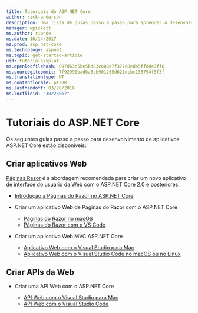 ```yaml
---
title: Tutoriais do ASP.NET Core
author: rick-anderson
description: Uma lista de guias passo a passo para aprender a desenvolver aplicativos ASP.NET Core.
manager: wpickett
ms.author: riande
ms.date: 10/14/2017
ms.prod: asp.net-core
ms.technology: aspnet
ms.topic: get-started-article
uid: tutorials/xplat
ms.openlocfilehash: 097d63d5be5bd83c688a7f377d8ed45ffdd43ff8
ms.sourcegitcommit: 7f92990bad6a6cb901265d621dcbc136794f5f3f
ms.translationtype: HT
ms.contentlocale: pt-BR
ms.lasthandoff: 03/28/2018
ms.locfileid: "30223067"
---
```

# <a name="aspnet-core-tutorials"></a>Tutoriais do ASP.NET Core

Os seguintes guias passo a passo para desenvolvimento de aplicativos ASP.NET Core estão disponíveis:

## <a name="build-web-apps"></a>Criar aplicativos Web

[Páginas Razor](xref:mvc/razor-pages/index) é a abordagem recomendada para criar um novo aplicativo de interface do usuário da Web com o ASP.NET Core 2.0 e posteriores.

* [Introdução a Páginas do Razor no ASP.NET Core](xref:mvc/razor-pages/index)
* Criar um aplicativo Web de Páginas do Razor com o ASP.NET Core

   * [Páginas do Razor no macOS](xref:tutorials/razor-pages-mac/index)
   * [Páginas do Razor com o VS Code](xref:tutorials/razor-pages-vsc/index)  

* Criar um aplicativo Web MVC ASP.NET Core

   * [Aplicativo Web com o Visual Studio para Mac](first-mvc-app-mac/index.md)
   * [Aplicativo Web com o Visual Studio Code no macOS ou no Linux](first-mvc-app-xplat/index.md)

## <a name="build-web-apis"></a>Criar APIs da Web
* Criar uma API Web com o ASP.NET Core

  * [API Web com o Visual Studio para Mac](xref:tutorials/first-web-api-mac)
  * [API Web com o Visual Studio Code](web-api-vsc.md)

